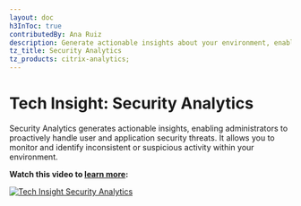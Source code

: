 ```yaml
---
layout: doc
h3InToc: true
contributedBy: Ana Ruiz
description: Generate actionable insights about your environment, enabling administrators to proactively handle user and application security threats.
tz_title: Security Analytics
tz_products: citrix-analytics;
---
```

# Tech Insight: Security Analytics

Security Analytics generates actionable insights, enabling administrators to proactively handle user and application security threats. It allows you to monitor and identify inconsistent or suspicious activity within your environment.

**Watch this video to [learn more](https://youtu.be/zzceA8GqCkU):**

[![Tech Insight Security Analytics](/en-us/tech-zone/learn/media/shared_video-placeholder.png)](https://youtu.be/zzceA8GqCkU)
